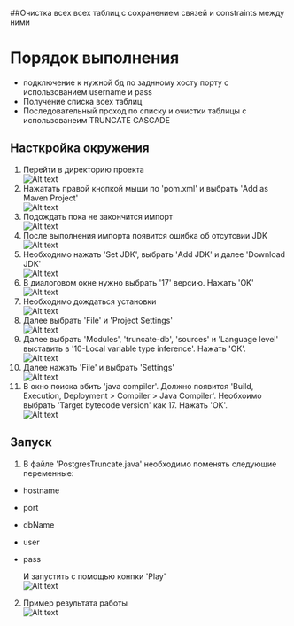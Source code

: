 ##Очистка всех всех таблиц с сохранением связей и constraints между ними
# Порядок выполнения
* подключение к нужной бд по заднному хосту порту с использованием username и pass
* Получение списка всех таблиц
* Последовательный проход по списку и очистки таблицы с использованеим TRUNCATE CASCADE


## Насткройка окружения  
1) Перейти в директорию проекта  
![Alt text](https://github.com/AsonovNikolay/ICT-HACK-V/blob/main/truncate-db/readme_pictures/1.png)  
2) Нажатать правой кнопкой мыши по 'pom.xml' и выбрать 'Add as Maven Project'   
![Alt text](https://github.com/AsonovNikolay/ICT-HACK-V/blob/main/truncate-db/readme_pictures/2.png)
3) Подождать пока не закончится импорт   
![Alt text](https://github.com/AsonovNikolay/ICT-HACK-V/blob/main/truncate-db/readme_pictures/3.png)
4) После выполнения импорта появится ошибка об отсутсвии JDK   
![Alt text](https://github.com/AsonovNikolay/ICT-HACK-V/blob/main/truncate-db/readme_pictures/4.png)
5) Необходимо нажать 'Set JDK', выбрать 'Add JDK' и далее 'Download JDK'   
![Alt text](https://github.com/AsonovNikolay/ICT-HACK-V/blob/main/truncate-db/readme_pictures/5.png)
6) В диалоговом окне нужно выбрать '17' версию. Нажать 'OK'   
![Alt text](https://github.com/AsonovNikolay/ICT-HACK-V/blob/main/truncate-db/readme_pictures/6.png)
7) Необходимо дождаться установки   
![Alt text](https://github.com/AsonovNikolay/ICT-HACK-V/blob/main/truncate-db/readme_pictures/7.png)
8) Далее выбрать 'File' и 'Project Settings'   
![Alt text](https://github.com/AsonovNikolay/ICT-HACK-V/blob/main/truncate-db/readme_pictures/8.png)
9) Далее выбрать 'Modules', 'truncate-db', 'sources' и 'Language level' выставить в  '10-Local variable type inference'. Нажать 'OK'.   
![Alt text](https://github.com/AsonovNikolay/ICT-HACK-V/blob/main/truncate-db/readme_pictures/9.png)
10) Далее нажать 'File' и выбрать 'Settings'   
![Alt text](https://github.com/AsonovNikolay/ICT-HACK-V/blob/main/truncate-db/readme_pictures/10.png)
11) В окно поиска вбить 'java compiler'. Должно появится 'Build, Execution, Deployment > Compiler > Java Compiler'.  Необхоимо выбрать 'Target bytecode version' как 17. Нажать 'OK'.   
![Alt text](https://github.com/AsonovNikolay/ICT-HACK-V/blob/main/truncate-db/readme_pictures/11.png)

## Запуск
1) В файле 'PostgresTruncate.java' необходимо поменять следующие переменные:   
- hostname   
- port   
- dbName    
- user    
- pass   

  И запустить с помощью конпки 'Play'    
![Alt text](https://github.com/AsonovNikolay/ICT-HACK-V/blob/main/truncate-db/readme_pictures/12.png)   
   
2) Пример результата работы       
![Alt text](https://github.com/AsonovNikolay/ICT-HACK-V/blob/main/truncate-db/readme_pictures/13.png)

